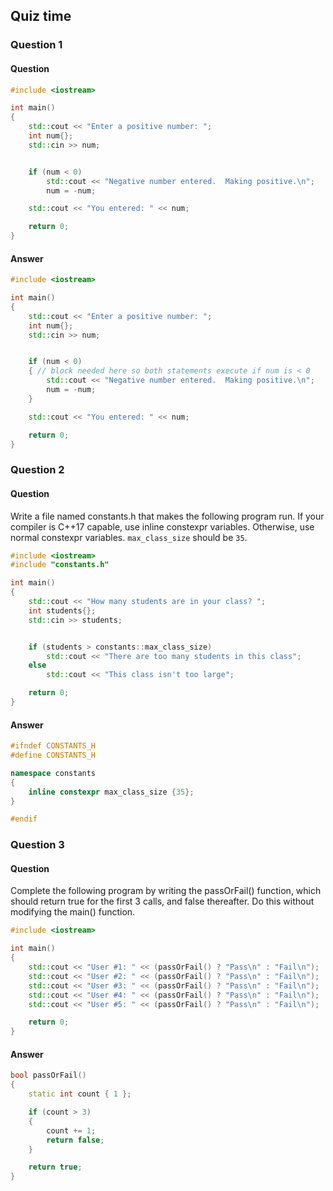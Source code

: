 ## Quiz time
### Question 1
#### Question
```cpp
#include <iostream>

int main()
{
	std::cout << "Enter a positive number: ";
	int num{};
	std::cin >> num;


	if (num < 0)
		std::cout << "Negative number entered.  Making positive.\n";
		num = -num;

	std::cout << "You entered: " << num;

	return 0;
}
```
#### Answer
```cpp
#include <iostream>

int main()
{
	std::cout << "Enter a positive number: ";
	int num{};
	std::cin >> num;


	if (num < 0)
	{ // block needed here so both statements execute if num is < 0
		std::cout << "Negative number entered.  Making positive.\n";
		num = -num;
	}

	std::cout << "You entered: " << num;

	return 0;
}
```

### Question 2
#### Question
Write a file named constants.h that makes the following program run. If your compiler is C++17 capable, use inline constexpr variables. Otherwise, use normal constexpr variables. `max_class_size` should be `35`.
```cpp
#include <iostream>
#include "constants.h"

int main()
{
	std::cout << "How many students are in your class? ";
	int students{};
	std::cin >> students;


	if (students > constants::max_class_size)
		std::cout << "There are too many students in this class";
	else
		std::cout << "This class isn't too large";

	return 0;
}
```

#### Answer
```cpp
#ifndef CONSTANTS_H
#define CONSTANTS_H

namespace constants 
{
	inline constexpr max_class_size {35};
}

#endif
```

### Question 3
#### Question
Complete the following program by writing the passOrFail() function, which should return true for the first 3 calls, and false thereafter. Do this without modifying the main() function.
```cpp
#include <iostream>

int main()
{
	std::cout << "User #1: " << (passOrFail() ? "Pass\n" : "Fail\n");
	std::cout << "User #2: " << (passOrFail() ? "Pass\n" : "Fail\n");
	std::cout << "User #3: " << (passOrFail() ? "Pass\n" : "Fail\n");
	std::cout << "User #4: " << (passOrFail() ? "Pass\n" : "Fail\n");
	std::cout << "User #5: " << (passOrFail() ? "Pass\n" : "Fail\n");

	return 0;
}
```

#### Answer
```cpp
bool passOrFail() 
{
	static int count { 1 };

	if (count > 3) 
	{
		count += 1;
		return false;
	}

	return true;
}
```